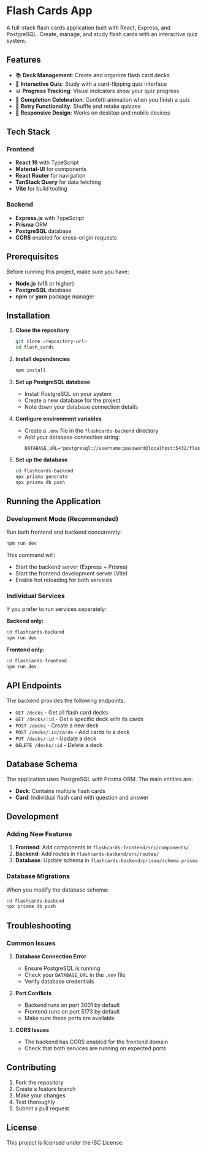# Flash Cards App

A full-stack flash cards application built with React, Express, and PostgreSQL. Create, manage, and study flash cards with an interactive quiz system.

## Features

- 📚 **Deck Management**: Create and organize flash card decks
- 🎯 **Interactive Quiz**: Study with a card-flipping quiz interface
- 📊 **Progress Tracking**: Visual indicators show your quiz progress
- 🎉 **Completion Celebration**: Confetti animation when you finish a quiz
- 🔄 **Retry Functionality**: Shuffle and retake quizzes
- 📱 **Responsive Design**: Works on desktop and mobile devices

## Tech Stack

### Frontend
- **React 19** with TypeScript
- **Material-UI** for components
- **React Router** for navigation
- **TanStack Query** for data fetching
- **Vite** for build tooling

### Backend
- **Express.js** with TypeScript
- **Prisma** ORM
- **PostgreSQL** database
- **CORS** enabled for cross-origin requests

## Prerequisites

Before running this project, make sure you have:

- **Node.js** (v18 or higher)
- **PostgreSQL** database
- **npm** or **yarn** package manager

## Installation

1. **Clone the repository**
   ```bash
   git clone <repository-url>
   cd flash_cards
   ```

2. **Install dependencies**
   ```bash
   npm install
   ```

3. **Set up PostgreSQL database**
   - Install PostgreSQL on your system
   - Create a new database for the project
   - Note down your database connection details

4. **Configure environment variables**
   - Create a `.env` file in the `flashcards-backend` directory
   - Add your database connection string:
     ```env
     DATABASE_URL="postgresql://username:password@localhost:5432/flashcards_db"
     ```

5. **Set up the database**
   ```bash
   cd flashcards-backend
   npx prisma generate
   npx prisma db push
   ```

## Running the Application

### Development Mode (Recommended)

Run both frontend and backend concurrently:

```bash
npm run dev
```

This command will:
- Start the backend server (Express + Prisma)
- Start the frontend development server (Vite)
- Enable hot reloading for both services

### Individual Services

If you prefer to run services separately:

**Backend only:**
```bash
cd flashcards-backend
npm run dev
```

**Frontend only:**
```bash
cd flashcards-frontend
npm run dev
```

## API Endpoints

The backend provides the following endpoints:

- `GET /decks` - Get all flash card decks
- `GET /decks/:id` - Get a specific deck with its cards
- `POST /decks` - Create a new deck
- `POST /decks/:id/cards` - Add cards to a deck
- `PUT /decks/:id` - Update a deck
- `DELETE /decks/:id` - Delete a deck

## Database Schema

The application uses PostgreSQL with Prisma ORM. The main entities are:

- **Deck**: Contains multiple flash cards
- **Card**: Individual flash card with question and answer

## Development

### Adding New Features

1. **Frontend**: Add components in `flashcards-frontend/src/components/`
2. **Backend**: Add routes in `flashcards-backend/src/routes/`
3. **Database**: Update schema in `flashcards-backend/prisma/schema.prisma`

### Database Migrations

When you modify the database schema:

```bash
cd flashcards-backend
npx prisma db push
```

## Troubleshooting

### Common Issues

1. **Database Connection Error**
   - Ensure PostgreSQL is running
   - Check your `DATABASE_URL` in the `.env` file
   - Verify database credentials

2. **Port Conflicts**
   - Backend runs on port 3001 by default
   - Frontend runs on port 5173 by default
   - Make sure these ports are available

3. **CORS Issues**
   - The backend has CORS enabled for the frontend domain
   - Check that both services are running on expected ports

## Contributing

1. Fork the repository
2. Create a feature branch
3. Make your changes
4. Test thoroughly
5. Submit a pull request

## License

This project is licensed under the ISC License.
